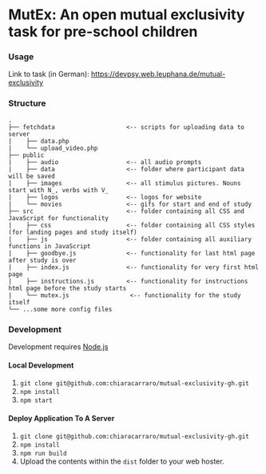 # MutEx: An open mutual exclusivity task for pre-school children

### Usage

Link to task (in German): https://devpsy.web.leuphana.de/mutual-exclusivity

### Structure

```
.
├── fetchdata                    <-- scripts for uploading data to server
|    ├── data.php
|    └── upload_video.php
├── public
|    ├── audio                   <-- all audio prompts
|    ├── data                    <-- folder where participant data will be saved
|    ├── images                  <-- all stimulus pictures. Nouns start with N_, verbs with V_
|    ├── logos                   <-- logos for website
|    └── movies                  <-- gifs for start and end of study
├── src                          <-- folder containing all CSS and JavaScript for functionality
|    ├── css                     <-- folder containing all CSS styles (for landing pages and study itself)
|    ├── js                      <-- folder containing all auxiliary functions in JavaScript
|    ├── goodbye.js              <-- functionality for last html page after study is over
|    ├── index.js                <-- functionality for very first html page
|    ├── instructions.js         <-- functionality for instructions html page before the study starts
|    └── mutex.js                 <-- functionality for the study itself
└── ...some more config files

```

### Development

Development requires [Node.js](https://nodejs.org/en/)

#### Local Development

1. `git clone git@github.com:chiaracarraro/mutual-exclusivity-gh.git`
1. `npm install`
1. `npm start`

#### Deploy Application To A Server

1. `git clone git@github.com:chiaracarraro/mutual-exclusivity-gh.git`
1. `npm install`
1. `npm run build`
1. Upload the contents within the `dist` folder to your web hoster.

